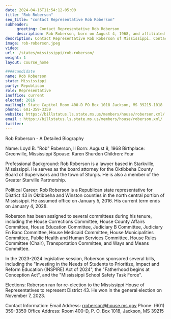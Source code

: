 ```yaml
---
date: 2024-04-16T11:54:12-05:00
title: "Rob Roberson"
seo_title: "contact Representative Rob Roberson"
subheader:
     greeting: Contact Representative Rob Roberson
     description: Rob Roberson, born on August 4, 1968, and affiliated with the Republican Party, is an American politician who serves as a member of the Mississippi House of Representatives, representing District 43. He took office on January 5, 2016.
description: Contact Representative Rob Roberson of Mississippi. Contact information for Rob Roberson includes email address, phone number, and mailing address.
image: rob-roberson.jpeg
video:
url:  /states/mississippi/rob-roberson/
weight: 1
layout: course_home

####candidate
name: Rob Roberson
state: Mississippi
party: Republican
role: Representative
inoffice: current
elected: 2016
mailing1: State Capitol Room 400-D PO Box 1018 Jackson, MS 39215-1018
phone1: 601-359-3359
website: https://billstatus.ls.state.ms.us/members/house/roberson.xml/
email : https://billstatus.ls.state.ms.us/members/house/roberson.xml/
twitter:
---
```


Rob Roberson - A Detailed Biography

Name: Loyd B. "Rob" Roberson, II
Born: August 8, 1968
Birthplace: Greenville, Mississippi
Spouse: Karen Shurden
Children: Four

Professional Background:
Rob Roberson is a lawyer based in Starkville, Mississippi. He serves as the board attorney for the Oktibbeha County Board of Supervisors and the town of Sturgis. He is also a member of the Greater Starville Partnership.

Political Career:
Rob Roberson is a Republican state representative for District 43 in Oktibbeha and Winston counties in the north central portion of Mississippi. He assumed office on January 5, 2016. His current term ends on January 4, 2028.

Roberson has been assigned to several committees during his tenure, including the House Corrections Committee, House County Affairs Committee, House Education Committee, Judiciary B Committee, Judiciary En Banc Committee, House Medicaid Committee, House Municipalities Committee, Public Health and Human Services Committee, House Rules Committee (Chair), Transportation Committee, and Ways and Means Committee.

In the 2023-2024 legislative session, Roberson sponsored several bills, including the "Investing in the Needs of Students to Prioritize, Impact and Reform Education (INSPIRE) Act of 2024", the "Fatherhood begins at Conception Act", and the "Mississippi School Safety Task Force".

Elections:
Roberson ran for re-election to the Mississippi House of Representatives to represent District 43. He won in the general election on November 7, 2023.

Contact Information:
Email Address: rroberson@house.ms.gov
Phone: (601) 359-3359
Office Address: Room 400-D, P. O. Box 1018, Jackson, MS 39215
